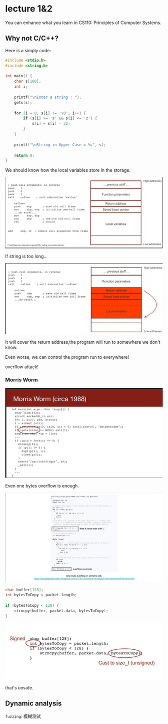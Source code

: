 # lecture 1&2

You can enhance what you learn in CS110: Principles of Computer Systems.

## Why not C/C++?

Here is a simply code:

```cpp
#include <stdio.h>
#include <string.h>

int main() {
    char s[100];
    int i;

    printf("\nEnter a string : ");
    gets(s);

    for (i = 0; s[i] != '\0'; i++) {
        if (s[i] >= 'a' && s[i] <= 'z') {
            s[i] = s[i] - 32;
        }
    }

    printf("\nString in Upper Case = %s", s);

    return 0;
}

```

We should know how the local variables store in the storage.

![](../pic/lecture1/1.jpg)

If string is too long... 

![](../pic/lecture1/2.jpg)

It will cover the return address,the program will run to somewhere we don't know.

Even worse, we can control the program run to everywhere!

overflow attack!

### Morris Worm

![](../pic/lecture1/3.jpg)

Even one bytes overflow is enough.

![](../pic/lecture1/4.jpg)

```cpp
char buffer[128];
int bytesToCopy = packet.length;

if (bytesToCopy < 128) {
    strncpy(buffer, packet.data, bytesToCopy);
}
```

![](../pic/lecture1/5.jpg)

that's unsafe.

## Dynamic analysis

`fuzzing`: 模糊测试



